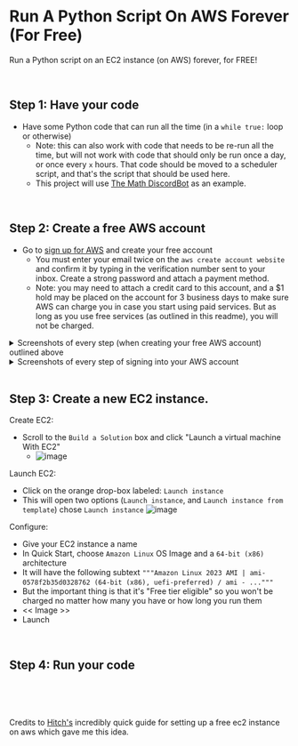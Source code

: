 # Run A Python Script On AWS Forever (For Free)
Run a Python script on an EC2 instance (on AWS) forever, for FREE!

<br> 

## Step 1: Have your code
* Have some Python code that can run all the time (in a `while true:` loop or otherwise)
  * Note: this can also work with code that needs to be re-run all the time, but will not work with code that should only be run once a day, or once every `x` hours. That code should be moved to a scheduler script, and that's the script that should be used here.
  * This project will use [The Math DiscordBot](https://github.com/JacobNoahGlik/MathDiscordBot) as an example.

<br>

## Step 2: Create a free AWS account
* Go to [sign up for AWS](https://portal.aws.amazon.com/billing/signup?nc2=h_ct&src=header_signup&redirect_url=https%3A%2F%2Faws.amazon.com%2Fregistration-confirmation#/start/email) and create your free account
  * You must enter your email twice on the `aws create account website` and confirm it by typing in the verification number sent to your inbox. Create a strong password and attach a payment method.
  * Note: you may need to attach a credit card to this account, and a $1 hold may be placed on the account for 3 business days to make sure AWS can charge you in case you start using paid services. But as long as you use free services (as outlined in this readme), you will not be charged.
<details>
  <summary>Screenshots of every step (when creating your free AWS account) outlined above</summary>
  <p>10 instructions on how to sign up for a free AWS account</p>
  <p>
   Enter email, verify email, and enter password:
  </p>
  <img src="Step2/SignUpForAWS.png" alt="Screenshot 1">
  <img src="Step2/VerifyYourEmailAddress.png" alt="Screenshot 2">
  <img src="Step2/EnterVerificationCode.png" alt="Screenshot 3">
  <img src="Step2/CreateYourPassword.png" alt="Screenshot 4">
  <p>
   Add contact Info, add payment method, and verify:
  </p>
  <img src="Step2/AddContactInfo.png" alt="Screenshot 5">
  <img src="Step2/AddPaymentMethod.png" alt="Screenshot 6">
  <img src="Step2/AddPhoneNumber.png" alt="Screenshot 7">
  <img src="Step2/VerifyViaPhone.png" alt="Screenshot 8">
  <p>
   Choose the free plan and you are done!
  </p>
  <img src="Step2/ChooseSupportPlan.png" alt="Screenshot 9">
  <img src="Step2/Congratulations.png" alt="Screenshot 10">
</details>
<details>
  <summary>Screenshots of every step of signing into your AWS account</summary>
  <p>4 instructions on how to sign in to AWS as the root user</p>
  <p>
   Sign in as the root user using your username and password:
  </p>
  <img src="Step2/SignInStep1.png" alt="Screenshot 1">
  <img src="Step2/SignInStep2.png" alt="Screenshot 2">
  <img src="Step2/SignInStep3.png" alt="Screenshot 3">
  <img src="Step2/SignInStep4.png" alt="Screenshot 4">
</details>

<br>

## Step 3: Create a new EC2 instance.
Create EC2:
* Scroll to the `Build a Solution` box and click "Launch a virtual machine With EC2"
  * ![image](https://github.com/JacobNoahGlik/RunScriptOnAWS-Forever/assets/70964953/ed0a3052-e90e-4e31-82ed-5c23ac2fd5b9)

Launch EC2:
* Click on the orange drop-box labeled: `Launch instance`
* This will open two options (`Launch instance`, and `Launch instance from template`) chose `Launch instance`
![image](https://github.com/JacobNoahGlik/RunScriptOnAWS-Forever/assets/70964953/373417f0-a775-4a06-829e-d890bf653628)


Configure:
* Give your EC2 instance a name
* In Quick Start, choose `Amazon Linux` OS Image and a `64-bit (x86)` architecture
 * It will have the following subtext `"""Amazon Linux 2023 AMI | ami-0578f2b35d0328762 (64-bit (x86), uefi-preferred) / ami - ..."""`
 * But the important thing is that it's "Free tier eligible" so you won't be charged no matter how many you have or how long you run them
* << Image >> 
* Launch

<br>

## Step 4: Run your code

<br>

<br>

<br>

Credits to [Hitch's](https://www.youtube.com/watch?v=xXirbnUB3NU&ab_channel=TechwithHitch) incredibly quick guide for setting up a free ec2 instance on aws which gave me this idea.
